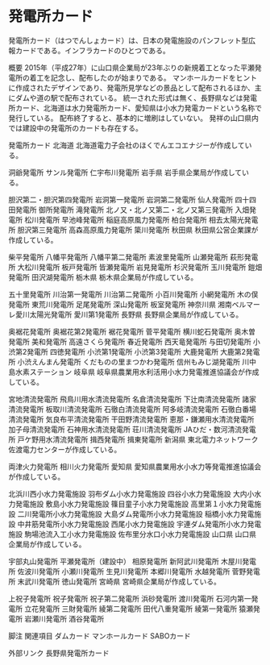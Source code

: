 # 発電所カード

発電所カード（はつでんしょカード）は、日本の発電施設のパンフレット型広報カードである。インフラカードのひとつである。

概要
2015年（平成27年）に山口県企業局が23年ぶりの新規着工となった平瀬発電所の着工を記念し、配布したのが始まりである。
マンホールカードをヒントに作成されたデザインであり、発電所見学などの景品として配布されるほか、主にダムや道の駅で配布されている。
統一された形式は無く、長野県などは発電所カード、北海道は水力発電所カード、愛知県は小水力発電カードという名称で発行している。
配布終了すると、基本的に増刷はしていない。
発祥の山口県内では建設中の発電所のカードも存在する。

発電所カード
北海道
北海道電力子会社のほくでんエコエナジーが作成している。

洞爺発電所
サンル発電所
仁宇布川発電所
岩手県
岩手県企業局が作成している。

胆沢第二・胆沢第四発電所
岩洞第一発電所
岩洞第二発電所
仙人発電所
四十四田発電所
御所発電所
滝発電所
北ノ又・北ノ又第二・北ノ又第三発電所
入畑発電所
松川発電所
早池峰発電所
稲庭高原風力発電所
柏台発電所
相去太陽光発電所
胆沢第三発電所
高森高原風力発電所
簗川発電所
秋田県
秋田県公営企業課が作成している。

柴平発電所
八幡平発電所
八幡平第二発電所
素波里発電所
山瀬発電所
萩形発電所
大松川発電所
板戸発電所
皆瀬発電所
岩見発電所
杉沢発電所
玉川発電所
鎧畑発電所
田沢湖発電所
栃木県
栃木県企業局が作成している。

五十里発電所
川治第一発電所
川治第二発電所
小百川発電所
小網発電所
木の俣発電所
東荒川発電所
足尾発電所
深山発電所
板室発電所
神奈川県
湘南ベルマーレ愛川太陽光発電所
愛川第1発電所
長野県
長野県企業局が作成している。

奥裾花発電所
奥裾花第2発電所
裾花発電所
菅平発電所
横川蛇石発電所
奥木曽発電所
美和発電所
高遠さくら発電所
春近発電所
西天竜発電所
与田切発電所
小渋第2発電所
四徳発電所
小渋第1発電所
小渋第3発電所
大鹿発電所
大鹿第2発電所
小渋えんまん発電所
くだものの里まつかわ発電所
信州もみじ湖発電所
川中島水素ステーション
岐阜県
岐阜県農業用水利活用小水力発電推進協議会が作成している。

宮地清流発電所
飛鳥川用水清流発電所
名倉清流発電所
下辻南清流発電所
諸家清流発電所
板取川清流発電所
石徹白清流発電所
阿多岐清流発電所
石徹白番場清流発電所
気良布平清流発電所
干田野清流発電所
恵那・鎌瀬用水清流発電所
加子母清流発電所
石神用水清流発電所
荘川清流発電所
JAひだ・数河清流発電所
戸ケ野用水清流発電所
揖西発電所
揖東発電所
新潟県
東北電力ネットワーク佐渡電力センターが作成している。

両津火力発電所
相川火力発電所
愛知県
愛知県農業用水小水力等発電推進協議会が作成している。

北浜川西小水力発電施設
羽布ダム小水力発電施設
四谷小水力発電施設
大内小水力発電施設
敷島小水力発電施設
篠目童子小水力発電施設
高里第１小水力発電施設
二川発電所小水力発電施設
大島ダム発電所小水力発電施設
稲橋小水力発電施設
中井筋発電所小水力発電施設
西尾小水力発電施設
宇連ダム発電所小水力発電施設
駒場池流入工小水力発電施設
佐布里分水口小水力発電施設
山口県
山口県企業局が作成している。

宇部丸山発電所
平瀬発電所（建設中）
相原発電所
新阿武川発電所
木屋川発電所
佐波川発電所
小瀬川発電所
生見川発電所
本郷川発電所
水越発電所
菅野発電所
末武川発電所
徳山発電所
宮崎県
宮崎県企業局が作成している。

上祝子発電所
祝子発電所
祝子第二発電所
浜砂発電所
渡川発電所
石河内第一発電所
立花発電所
三財発電所
綾第二発電所
田代八重発電所
綾第一発電所
猿瀬発電所
岩瀬川発電所
酒谷発電所

脚注
関連項目
ダムカード
マンホールカード
SABOカード

外部リンク
長野県発電所カード
